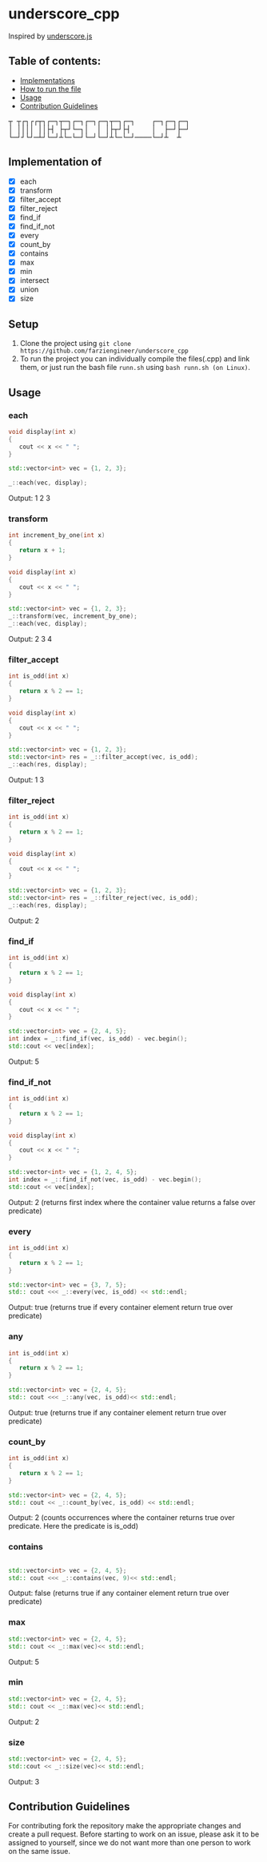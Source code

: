 # underscore_cpp
Inspired by [underscore.js](https://underscorejs.org) <br>
## Table of contents:
* [Implementations](./README.md#implementation-of)
* [How to run the file](./README.md#setup)
* [Usage](./README.md#usage)
* [Contribution Guidelines](./README.md#contribution-guidelines)

<pre>
┬ ┬┌┐┌┌┬┐┌─┐┬─┐┌─┐┌─┐┌─┐┬─┐┌─┐    ┌─┐┌─┐┌─┐
│ ││││ ││├┤ ├┬┘└─┐│  │ │├┬┘├┤     │  ├─┘├─┘
└─┘┘└┘─┴┘└─┘┴└─└─┘└─┘└─┘┴└─└─┘────└─┘┴  ┴  
</pre>
## Implementation of 
- [x] each
- [x] transform
- [x] filter_accept
- [x] filter_reject
- [x] find_if
- [x] find_if_not
- [x] every
- [x] count_by
- [x] contains
- [x] max
- [x] min
- [x] intersect
- [x] union
- [x] size
## Setup
1. Clone the project using `git clone https://github.com/farziengineer/underscore_cpp` 
2. To run the project you can individually compile the files(.cpp) and link them, or just run the bash file `runn.sh` 
   using `bash runn.sh (on Linux)`. 
## Usage

### each
```C++
void display(int x)
{
   cout << x << " ";
}

std::vector<int> vec = {1, 2, 3};

_::each(vec, display);
```
Output: 1 2 3

### transform
```C++
int increment_by_one(int x)
{
   return x + 1;
}

void display(int x)
{
   cout << x << " ";
}

std::vector<int> vec = {1, 2, 3}; 
_::transform(vec, increment_by_one);
_::each(vec, display);
```
Output: 2 3 4 

### filter_accept
```C++
int is_odd(int x)
{
   return x % 2 == 1;
}

void display(int x)
{
   cout << x << " ";
}

std::vector<int> vec = {1, 2, 3}; 
std::vector<int> res = _::filter_accept(vec, is_odd);
_::each(res, display);
```
Output: 1 3 

### filter_reject
```C++
int is_odd(int x)
{
   return x % 2 == 1;
}

void display(int x)
{
   cout << x << " ";
}

std::vector<int> vec = {1, 2, 3}; 
std::vector<int> res = _::filter_reject(vec, is_odd);
_::each(res, display);
```
Output: 2 

### find_if
```C++
int is_odd(int x)
{
   return x % 2 == 1;
}

void display(int x)
{
   cout << x << " ";
}

std::vector<int> vec = {2, 4, 5}; 
int index = _::find_if(vec, is_odd) - vec.begin();
std::cout << vec[index];
```
Output:  5

### find_if_not
```C++
int is_odd(int x)
{
   return x % 2 == 1;
}

void display(int x)
{
   cout << x << " ";
}

std::vector<int> vec = {1, 2, 4, 5}; 
int index = _::find_if_not(vec, is_odd) - vec.begin();
std::cout << vec[index];
```
Output:  2 (returns first index where the container value returns a false over predicate)

### every
```C++
int is_odd(int x)
{
   return x % 2 == 1;
}

std::vector<int> vec = {3, 7, 5}; 
std:: cout <<< _::every(vec, is_odd) << std::endl;
```
Output:  true (returns true if every container element return true over predicate)

### any
```C++
int is_odd(int x)
{
   return x % 2 == 1;
}

std::vector<int> vec = {2, 4, 5}; 
std:: cout <<< _::any(vec, is_odd)<< std::endl;
```
Output:  true (returns true if any container element return true over predicate)

### count_by
```C++
int is_odd(int x)
{
   return x % 2 == 1;
}

std::vector<int> vec = {2, 4, 5}; 
std:: cout << _::count_by(vec, is_odd) << std::endl;
```
Output:  2 (counts occurrences where the container returns true over predicate. Here the predicate is is_odd)

### contains
```C++

std::vector<int> vec = {2, 4, 5}; 
std:: cout <<< _::contains(vec, 9)<< std::endl;
```
Output:  false (returns true if any container element return true over predicate)

### max
```C++
std::vector<int> vec = {2, 4, 5}; 
std:: cout << _::max(vec)<< std::endl;
```
Output:  5

### min
```C++
std::vector<int> vec = {2, 4, 5}; 
std:: cout << _::max(vec)<< std::endl;
```
Output:  2

### size
```C++
std::vector<int> vec = {2, 4, 5};
std::cout << _::size(vec)<< std::endl;
```
Output: 3


## Contribution Guidelines
For contributing fork the repository make the appropriate changes and create a pull request. Before starting to work on an issue, please ask it to be assigned to yourself, since we do not want more than one person to work on the same issue.
